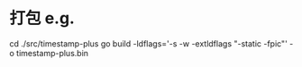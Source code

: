 

# 打包 e.g.

cd ./src/timestamp-plus
go build -ldflags='-s -w -extldflags "-static -fpic"'  -o timestamp-plus.bin